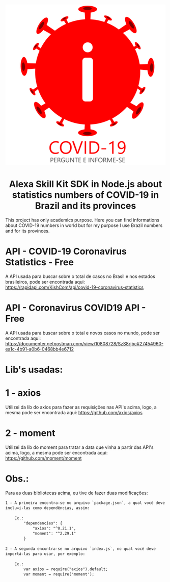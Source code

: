 <p align="center">
  <img src="assets/alexa-skill-covid-512.png">
  <br/>
  <h1 align="center">Alexa Skill Kit SDK in Node.js about statistics numbers of COVID-19 in Brazil and its provinces</h1>
</p>

This project has only academics purpose. Here you can find informations about COVID-19 numbers in world but for my purpose I use Brazil numbers and for its provinces. 
# API - COVID-19 Coronavirus Statistics - Free
A API usada para buscar sobre o total de casos no Brasil e nos estados brasileiros, pode ser encontrada aqui: https://rapidapi.com/KishCom/api/covid-19-coronavirus-statistics

# API - Coronavirus COVID19 API - Free
A API usada para buscar sobre o total e novos casos no mundo, pode ser encontrada aqui: https://documenter.getpostman.com/view/10808728/SzS8rjbc#27454960-ea1c-4b91-a0b6-0468bb4e6712

# Lib's usadas:

# 1 - axios
Utilizei da lib do axios para fazer as requisições nas API's acima, logo, a mesma pode ser encontrada aqui: https://github.com/axios/axios

# 2 - moment
Utilizei da lib do moment para tratar a data que vinha a partir das API's acima, logo, a mesma pode ser encontrada aqui: https://github.com/moment/moment

# Obs.:
Para as duas bibliotecas acima, eu tive de fazer duas modificações:

    1 - A primeira encontra-se no arquivo `package.json`, a qual você deve inclu=i-las como dependências, assim:

        Ex.:
            "dependencies": {
                "axios": "^0.21.1",
                "moment": "^2.29.1"
            } 
    
    2 - A segunda encontra-se no arquivo `index.js`, no qual você deve importá-las para usar, por exemplo:

        Ex.:
            var axios = require("axios").default;
            var moment = require('moment');
